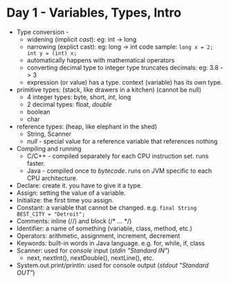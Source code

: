 # Day 1 - Variables, Types, Intro

* Type conversion -
  * widening (implicit *cast*): eg: int -> long
  * narrowing (explict cast): eg: long -> int  code sample: `long x = 2; int y = (int) x;`
  * automatically happens with mathematical operators
  * converting decimal type to integer type truncates decimals: eg: 3.8 -> 3
  * expression (or value) has a type. context (variable) has its own type.
* primitive types: (stack, like drawers in a kitchen) (cannot be null)
  * 4 integer types: byte, short, *int*, long
  * 2 decimal types: float, *double*
  * boolean
  * char
* reference types: (heap, like elephant in the shed)
  * String, Scanner
  * *null* - special value for a reference variable that references nothing
* Compiling and running
  * C/C++ - compiled separately for each CPU instruction set. runs faster.
  * Java - compiled once to *bytecode*. runs on JVM specific to each CPU architecture.
* Declare: create it. you have to give it a type.
* Assign: setting the value of a variable.
* Initialize: the first time you assign.
* Constant: a variable that cannot be changed. e.g. `final String BEST_CITY = "Detroit";`
* Comments: inline (//) and block (/* ... */)
* Identifier: a name of something (variable, class, method, etc.)
* Operators: arithmetic, assignment, increment, decrement
* Keywords: built-in words in Java language. e.g. for, while, if, class
* Scanner: used for *console* input (*stdin "Standard IN"*)
  * next, nextInt(), nextDouble(), nextLine(), etc.
* System.out.print/println: used for console output (*stdout "Standard OUT"*)